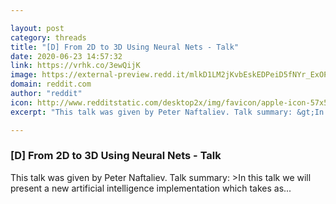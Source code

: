```yaml
---

layout: post
category: threads
title: "[D] From 2D to 3D Using Neural Nets - Talk"
date: 2020-06-23 14:57:32
link: https://vrhk.co/3ewQijK
image: https://external-preview.redd.it/mlkD1LM2jKvbEskEDPeiD5fNYr_ExOP2jpzR9WlgbcA.jpg?width=480&height=251.308900524&auto=webp&crop=480:251.308900524,smart&s=c25bdfbcdfdb7ffac66f845d74d56a018c947671
domain: reddit.com
author: "reddit"
icon: http://www.redditstatic.com/desktop2x/img/favicon/apple-icon-57x57.png
excerpt: "This talk was given by Peter Naftaliev. Talk summary: &gt;In this talk we will present a new artificial intelligence implementation which takes as..."

---
```


### [D] From 2D to 3D Using Neural Nets - Talk

This talk was given by Peter Naftaliev. Talk summary: &gt;In this talk we will present a new artificial intelligence implementation which takes as...